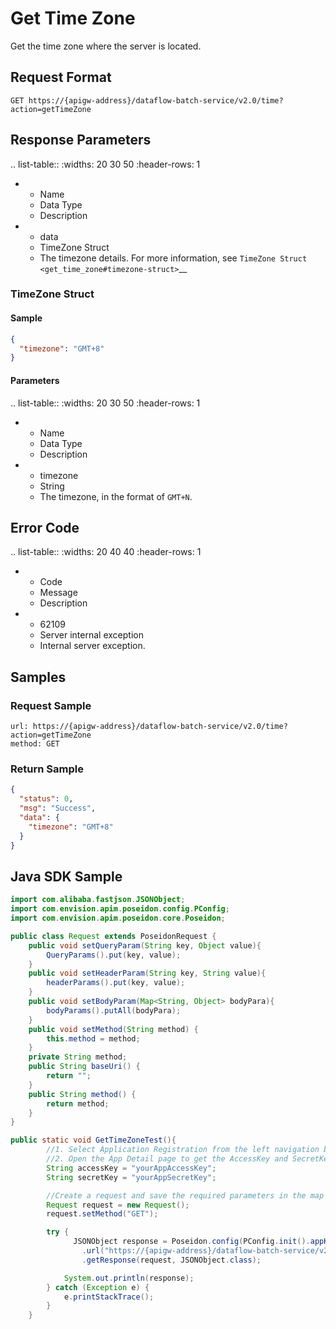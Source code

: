 # Get Time Zone

Get the time zone where the server is located.

## Request Format

```
GET https://{apigw-address}/dataflow-batch-service/v2.0/time?action=getTimeZone
```


## Response Parameters

.. list-table::
   :widths: 20 30 50
   :header-rows: 1

   * - Name
     - Data Type
     - Description
   * - data
     - TimeZone Struct
     - The timezone details. For more information, see `TimeZone Struct <get_time_zone#timezone-struct>`__

### TimeZone Struct

#### Sample

```json
{
  "timezone": "GMT+8"
}
```

#### Parameters

.. list-table::
   :widths: 20 30 50
   :header-rows: 1

   * - Name
     - Data Type
     - Description
   * - timezone
     - String
     - The timezone, in the format of `GMT+N`.

## Error Code

.. list-table::
   :widths: 20 40 40
   :header-rows: 1

   * - Code
     - Message
     - Description
   * - 62109
     - Server internal exception
     - Internal server exception.


## Samples

### Request Sample
```
url: https://{apigw-address}/dataflow-batch-service/v2.0/time?action=getTimeZone
method: GET
```

### Return Sample

```json
{
  "status": 0,
  "msg": "Success",
  "data": {
    "timezone": "GMT+8"
  }
}
```



## Java SDK Sample

```java
import com.alibaba.fastjson.JSONObject;
import com.envision.apim.poseidon.config.PConfig;
import com.envision.apim.poseidon.core.Poseidon;

public class Request extends PoseidonRequest {
    public void setQueryParam(String key, Object value){
        QueryParams().put(key, value);
    }
    public void setHeaderParam(String key, String value){
        headerParams().put(key, value);
    }
    public void setBodyParam(Map<String, Object> bodyPara){
        bodyParams().putAll(bodyPara);
    }
    public void setMethod(String method) {
        this.method = method;
    }
    private String method;
    public String baseUri() {
        return "";
    }
    public String method() {
        return method;
    }
}

public static void GetTimeZoneTest(){
        //1. Select Application Registration from the left navigation bar of EnOS Console.
        //2. Open the App Detail page to get the AccessKey and SecretKey of the application.
        String accessKey = "yourAppAccessKey";
        String secretKey = "yourAppSecretKey";

        //Create a request and save the required parameters in the map of the Query.
        Request request = new Request();
        request.setMethod("GET");

        try {
              JSONObject response = Poseidon.config(PConfig.init().appKey(accessKey).appSecret(secretKey).debug())
                .url("https://{apigw-address}/dataflow-batch-service/v2.0/time?action=getTimeZone")
                .getResponse(request, JSONObject.class);

            System.out.println(response);
        } catch (Exception e) {
            e.printStackTrace();
        }
    }
```
